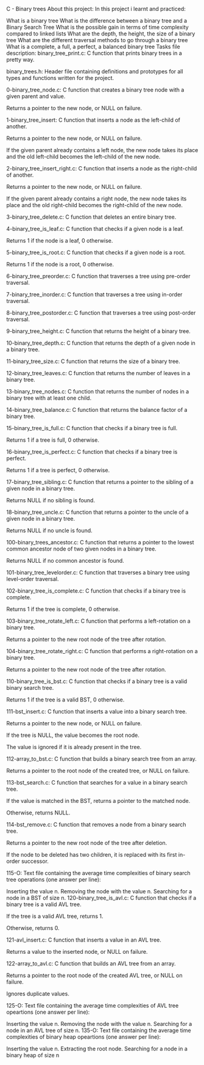 C - Binary trees
About this project:
In this project i learnt and practiced:

What is a binary tree
What is the difference between a binary tree and a Binary Search Tree
What is the possible gain in terms of time complexity compared to linked lists
What are the depth, the height, the size of a binary tree
What are the different traversal methods to go through a binary tree
What is a complete, a full, a perfect, a balanced binary tree
Tasks file description:
binary_tree_print.c: C function that prints binary trees in a pretty way.

binary_trees.h: Header file containing definitions and prototypes for all types and functions written for the project.

0-binary_tree_node.c: C function that creates a binary tree node with a given parent and value.

Returns a pointer to the new node, or NULL on failure.

1-binary_tree_insert: C function that inserts a node as the left-child of another.

Returns a pointer to the new node, or NULL on failure.

If the given parent already contains a left node, the new node takes its place and the old left-child becomes the left-child of the new node.

2-binary_tree_insert_right.c: C function that inserts a node as the right-child of another.

Returns a pointer to the new node, or NULL on failure.

If the given parent already contains a right node, the new node takes its place and the old right-child becomes the right-child of the new node.

3-binary_tree_delete.c: C function that deletes an entire binary tree.

4-binary_tree_is_leaf.c: C function that checks if a given node is a leaf.

Returns 1 if the node is a leaf, 0 otherwise.

5-binary_tree_is_root.c: C function that checks if a given node is a root.

Returns 1 if the node is a root, 0 otherwise.

6-binary_tree_preorder.c: C function that traverses a tree using pre-order traversal.

7-binary_tree_inorder.c: C function that traverses a tree using in-order traversal.

8-binary_tree_postorder.c: C function that traverses a tree using post-order traversal.

9-binary_tree_height.c: C function that returns the height of a binary tree.

10-binary_tree_depth.c: C function that returns the depth of a given node in a binary tree.

11-binary_tree_size.c: C function that returns the size of a binary tree.

12-binary_tree_leaves.c: C function that returns the number of leaves in a binary tree.

13-binary_tree_nodes.c: C function that returns the number of nodes in a binary tree with at least one child.

14-binary_tree_balance.c: C function that returns the balance factor of a binary tree.

15-binary_tree_is_full.c: C function that checks if a binary tree is full.

Returns 1 if a tree is full, 0 otherwise.

16-binary_tree_is_perfect.c: C function that checks if a binary tree is perfect.

Returns 1 if a tree is perfect, 0 otherwise.

17-binary_tree_sibling.c: C function that returns a pointer to the sibling of a given node in a binary tree.

Returns NULL if no sibling is found.

18-binary_tree_uncle.c: C function that returns a pointer to the uncle of a given node in a binary tree.

Returns NULL if no uncle is found.

100-binary_trees_ancestor.c: C function that returns a pointer to the lowest common ancestor node of two given nodes in a binary tree.

Returns NULL if no common ancestor is found.

101-binary_tree_levelorder.c: C function that traverses a binary tree using level-order traversal.

102-binary_tree_is_complete.c: C function that checks if a binary tree is complete.

Returns 1 if the tree is complete, 0 otherwise.

103-binary_tree_rotate_left.c: C function that performs a left-rotation on a binary tree.

Returns a pointer to the new root node of the tree after rotation.

104-binary_tree_rotate_right.c: C function that performs a right-rotation on a binary tree.

Returns a pointer to the new root node of the tree after rotation.

110-binary_tree_is_bst.c: C function that checks if a binary tree is a valid binary search tree.

Returns 1 if the tree is a valid BST, 0 otherwise.

111-bst_insert.c: C function that inserts a value into a binary search tree.

Returns a pointer to the new node, or NULL on failure.

If the tree is NULL, the value becomes the root node.

The value is ignored if it is already present in the tree.

112-array_to_bst.c: C function that builds a binary search tree from an array.

Returns a pointer to the root node of the created tree, or NULL on failure.

113-bst_search.c: C function that searches for a value in a binary search tree.

If the value is matched in the BST, returns a pointer to the matched node.

Otherwise, returns NULL.

114-bst_remove.c: C function that removes a node from a binary search tree.

Returns a pointer to the new root node of the tree after deletion.

If the node to be deleted has two children, it is replaced with its first in-order successor.

115-O: Text file containing the average time complexities of binary search tree operations (one answer per line):

Inserting the value n.
Removing the node with the value n.
Searching for a node in a BST of size n.
120-binary_tree_is_avl.c: C function that checks if a binary tree is a valid AVL tree.

If the tree is a valid AVL tree, returns 1.

Otherwise, returns 0.

121-avl_insert.c: C function that inserts a value in an AVL tree.

Returns a value to the inserted node, or NULL on failure.

122-array_to_avl.c: C function that builds an AVL tree from an array.

Returns a pointer to the root node of the created AVL tree, or NULL on failure.

Ignores duplicate values.

125-O: Text file containing the average time complexities of AVL tree opeartions (one answer per line):

Inserting the value n.
Removing the node with the value n.
Searching for a node in an AVL tree of size n.
135-O: Text file containing the average time complexities of binary heap opeartions (one answer per line):

Inserting the value n.
Extracting the root node.
Searching for a node in a binary heap of size n
